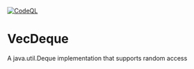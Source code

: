 [![CodeQL](https://github.com/stefan-zobel/VecDeque/actions/workflows/codeql.yml/badge.svg)](https://github.com/stefan-zobel/VecDeque/actions/workflows/codeql.yml)

# VecDeque

A java.util.Deque implementation that supports random access
